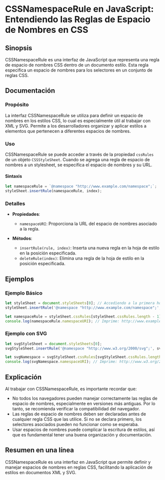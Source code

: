 <!--
Meta Description: # CSSNamespaceRule en JavaScript: Entendiendo las Reglas de Espacio de Nombres en CSS ## Sinopsis CSSNamespaceRule es una interfaz de JavaScript que r...
Meta Keywords: nombres, espacio, una, regla, cssrules
-->

# CSSNamespaceRule en JavaScript: Entendiendo las Reglas de Espacio de Nombres en CSS

## Sinopsis
CSSNamespaceRule es una interfaz de JavaScript que representa una regla de espacio de nombres CSS dentro de un documento estilo. Esta regla especifica un espacio de nombres para los selectores en un conjunto de reglas CSS.

## Documentación
### Propósito
La interfaz CSSNamespaceRule se utiliza para definir un espacio de nombres en los estilos CSS, lo cual es especialmente útil al trabajar con XML y SVG. Permite a los desarrolladores organizar y aplicar estilos a elementos que pertenecen a diferentes espacios de nombres.

### Uso
CSSNamespaceRule se puede acceder a través de la propiedad `cssRules` de un objeto `CSSStyleSheet`. Cuando se agrega una regla de espacio de nombres a un stylesheet, se especifica el espacio de nombres y su URL.

#### Sintaxis
```javascript
let namespaceRule = `@namespace "http://www.example.com/namespace";`;
styleSheet.insertRule(namespaceRule, index);
```

### Detalles
- **Propiedades**:
  - `namespaceURI`: Proporciona la URL del espacio de nombres asociado a la regla.
  
- **Métodos**:
  - `insertRule(rule, index)`: Inserta una nueva regla en la hoja de estilo en la posición especificada.
  - `deleteRule(index)`: Elimina una regla de la hoja de estilo en la posición especificada.

## Ejemplos
### Ejemplo Básico
```javascript
let styleSheet = document.styleSheets[0]; // Accediendo a la primera hoja de estilo
styleSheet.insertRule('@namespace "http://www.example.com/namespace";', styleSheet.cssRules.length);

let namespaceRule = styleSheet.cssRules[styleSheet.cssRules.length - 1];
console.log(namespaceRule.namespaceURI); // Imprime: http://www.example.com/namespace
```

### Ejemplo con SVG
```javascript
let svgStyleSheet = document.styleSheets[0];
svgStyleSheet.insertRule('@namespace "http://www.w3.org/2000/svg";', svgStyleSheet.cssRules.length);

let svgNamespace = svgStyleSheet.cssRules[svgStyleSheet.cssRules.length - 1];
console.log(svgNamespace.namespaceURI); // Imprime: http://www.w3.org/2000/svg
```

## Explicación
Al trabajar con CSSNamespaceRule, es importante recordar que:
- No todos los navegadores pueden manejar correctamente las reglas de espacio de nombres, especialmente en versiones más antiguas. Por lo tanto, se recomienda verificar la compatibilidad del navegador.
- Las reglas de espacio de nombres deben ser declaradas antes de cualquier regla CSS que las utilice. Si no se declara primero, los selectores asociados pueden no funcionar como se esperaba.
- Usar espacios de nombres puede complicar la escritura de estilos, así que es fundamental tener una buena organización y documentación.

## Resumen en una línea
CSSNamespaceRule es una interfaz en JavaScript que permite definir y manejar espacios de nombres en reglas CSS, facilitando la aplicación de estilos en documentos XML y SVG.